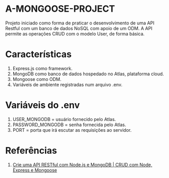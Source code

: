 # A-MONGOOSE-PROJECT

Projeto iniciado como forma de praticar o desenvolvimento de uma API Restful com um banco de dados NoSQL com apoio de um ODM.
A API permite as operações CRUD com o modelo User, de forma básica.

# Características

1. Express.js como framework.
1. MongoDB como banco de dados hospedado no Atlas, plataforma cloud.
1. Mongoose como ODM.
1. Variáveis de ambiente registradas num arquivo .env.

# Variáveis do .env

1. USER_MONGODB = usuário fornecido pelo Atlas.
1. PASSWORD_MONGODB = senha fornecida pelo Atlas.
1. PORT = porta que irá escutar as requisições ao servidor.

# Referências

1. [ Crie uma API RESTful com Node.js e MongoDB | CRUD com Node, Express e Mongoose ](https://www.youtube.com/watch?v=K5QaTfE5ylk)